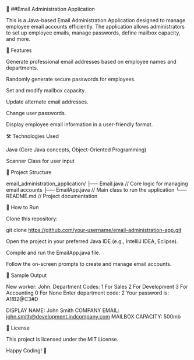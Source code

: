 📧 ##Email Administration Application

This is a Java-based Email Administration Application designed to manage employee email accounts efficiently. The application allows administrators to set up employee emails, manage passwords, define mailbox capacity, and more.

🚀 Features

Generate professional email addresses based on employee names and departments.

Randomly generate secure passwords for employees.

Set and modify mailbox capacity.

Update alternate email addresses.

Change user passwords.

Display employee email information in a user-friendly format.

🛠️ Technologies Used

Java (Core Java concepts, Object-Oriented Programming)

Scanner Class for user input

📂 Project Structure

email_administration_application/
├── Email.java     // Core logic for managing email accounts
├── EmailApp.java  // Main class to run the application
└── README.md      // Project documentation

📑 How to Run

Clone this repository:

git clone https://github.com/your-username/email-administration-app.git

Open the project in your preferred Java IDE (e.g., IntelliJ IDEA, Eclipse).

Compile and run the EmailApp.java file.

Follow the on-screen prompts to create and manage email accounts.

📝 Sample Output

New worker: John.
Department Codes:
1 For Sales
2 For Development
3 For Accounting
0 For None
Enter department code: 2
Your password is: A1!B2@C3#D

DISPLAY NAME: John Smith
COMPANY EMAIL: john.smith@development.indcompany.com
MAILBOX CAPACITY: 500mb

📄 License

This project is licensed under the MIT License.

Happy Coding! 🚀
